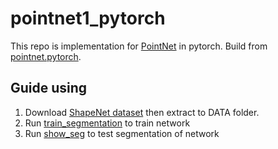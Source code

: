 # pointnet1_pytorch
This repo is implementation for [PointNet](https://arxiv.org/abs/1612.00593) in pytorch. Build from [pointnet.pytorch](https://github.com/fxia22/pointnet.pytorch).

## Guide using
1. Download [ShapeNet dataset](https://shapenet.cs.stanford.edu/ericyi/shapenetcore_partanno_segmentation_benchmark_v0.zip) then extract to DATA folder. 
2. Run [train_segmentation](https://github.com/minhncedutw/pointnet1_pytorch/blob/master/train_segmentation.py) to train network
3. Run [show_seg](https://github.com/minhncedutw/pointnet1_pytorch/blob/master/show_seg.py) to test segmentation of network
